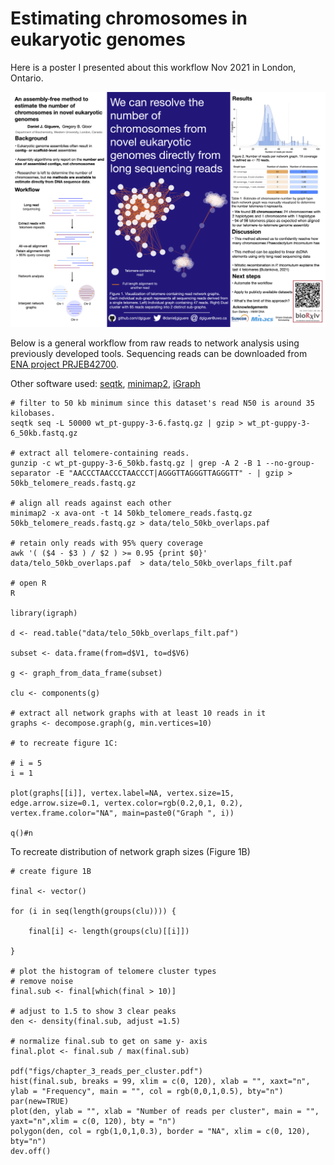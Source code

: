 # Estimating chromosomes in eukaryotic genomes

Here is a poster I presented about this workflow Nov 2021 in London, Ontario.

![poster](poster_final.png)

Below is a general workflow from raw reads to network analysis using previously developed tools. Sequencing reads can be downloaded from [ENA project PRJEB42700](https://www.ebi.ac.uk/ena/browser/view/PRJEB42700?show=reads).

Other software used: [seqtk](https://github.com/lh3/seqtk), [minimap2](https://github.com/lh3/minimap2), [iGraph](https://igraph.org/r/)

```
# filter to 50 kb minimum since this dataset's read N50 is around 35 kilobases. 
seqtk seq -L 50000 wt_pt-guppy-3-6.fastq.gz | gzip > wt_pt-guppy-3-6_50kb.fastq.gz

# extract all telomere-containing reads. 
gunzip -c wt_pt-guppy-3-6_50kb.fastq.gz | grep -A 2 -B 1 --no-group-separator -E "AACCCTAACCCTAACCCT|AGGGTTAGGGTTAGGGTT" - | gzip > 50kb_telomere_reads.fastq.gz

# align all reads against each other
minimap2 -x ava-ont -t 14 50kb_telomere_reads.fastq.gz 50kb_telomere_reads.fastq.gz > data/telo_50kb_overlaps.paf  

# retain only reads with 95% query coverage
awk '( ($4 - $3 ) / $2 ) >= 0.95 {print $0}' data/telo_50kb_overlaps.paf  > data/telo_50kb_overlaps_filt.paf 

# open R 
R

library(igraph)

d <- read.table("data/telo_50kb_overlaps_filt.paf")

subset <- data.frame(from=d$V1, to=d$V6)

g <- graph_from_data_frame(subset)

clu <- components(g)

# extract all network graphs with at least 10 reads in it
graphs <- decompose.graph(g, min.vertices=10)

# to recreate figure 1C:

# i = 5
i = 1 

plot(graphs[[i]], vertex.label=NA, vertex.size=15, edge.arrow.size=0.1, vertex.color=rgb(0.2,0,1, 0.2), vertex.frame.color="NA", main=paste0("Graph ", i))

q()#n
```

To recreate distribution of network graph sizes (Figure 1B)

```
# create figure 1B

final <- vector()

for (i in seq(length(groups(clu)))) {

    final[i] <- length(groups(clu)[[i]])
    
}

# plot the histogram of telomere cluster types 
# remove noise
final.sub <- final[which(final > 10)]

# adjust to 1.5 to show 3 clear peaks
den <- density(final.sub, adjust =1.5)

# normalize final.sub to get on same y- axis
final.plot <- final.sub / max(final.sub)

pdf("figs/chapter_3_reads_per_cluster.pdf")
hist(final.sub, breaks = 99, xlim = c(0, 120), xlab = "", xaxt="n", ylab = "Frequency", main = "", col = rgb(0,0,1,0.5), bty="n")
par(new=TRUE)
plot(den, ylab = "", xlab = "Number of reads per cluster", main = "", yaxt="n",xlim = c(0, 120), bty = "n")
polygon(den, col = rgb(1,0,1,0.3), border = "NA", xlim = c(0, 120), bty="n")
dev.off()
```
